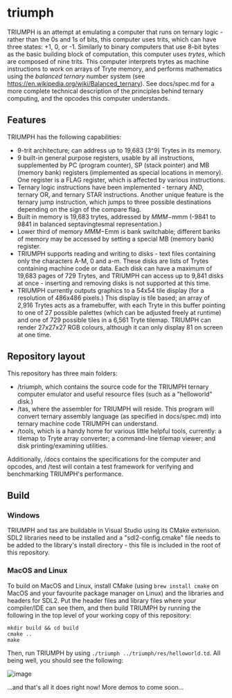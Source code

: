 # triumph

TRIUMPH is an attempt at emulating a computer that runs on ternary logic - rather than the 0s and 1s of bits, this computer uses trits, which can have three states: +1, 0, or -1. Similarly to binary computers that use 8-bit bytes as the basic building block of computation, this computer uses _trytes_, which are composed of nine trits. This computer interprets trytes as machine instructions to work on arrays of Tryte memory, and performs mathematics using the _balanced ternary_ number system (see https://en.wikipedia.org/wiki/Balanced_ternary). See docs/spec.md for a more complete technical description of the principles behind ternary computing, and the opcodes this computer understands.

## Features

TRIUMPH has the following capabilities:

- 9-trit architecture; can address up to 19,683 (3^9) Trytes in its memory.
- 9 built-in general purpose registers, usable by all instructions, supplemented by PC (program counter), SP (stack pointer) and MB (memory bank) registers (implemented as special locations in memory). One register is a FLAG register, which is affected by various instructions.
- Ternary logic instructions have been implemented - ternary AND, ternary OR, and ternary STAR instructions. Another unique feature is the ternary jump instruction, which jumps to three possible destinations depending on the sign of the compare flag.
- Built in memory is 19,683 trytes, addressed by $MMM-$mmm (-9841 to 9841 in balanced septavingtesmal representation.)
- Lower third of memory $MMM-$Emm is bank switchable; different banks of memory may be accessed by setting a special MB (memory bank) register.
- TRIUMPH supports reading and writing to disks - text files containing only the characters A-M, 0 and a-m. These disks are lists of Trytes containing machine code or data. Each disk can have a maximum of 19,683 pages of 729 Trytes, and TRIUMPH can access up to 9,841 disks at once - inserting and removing disks is not supported at this time.
- TRIUMPH currently outputs graphics to a 54x54 tile display (for a resolution of 486x486 pixels.) This display is tile based; an array of 2,916 Trytes acts as a framebuffer, with each Tryte in this buffer pointing to one of 27 possible palettes (which can be adjusted freely at runtime) and one of 729 possible tiles in a 6,561 Tryte tilemap. TRIUMPH can render 27x27x27 RGB colours, although it can only display 81 on screen at one time.

## Repository layout

This repository has three main folders:

- /triumph, which contains the source code for the TRIUMPH ternary computer emulator and useful resource files (such as a "helloworld" disk.)
- /tas, where the assembler for TRIUMPH will reside. This program will convert ternary assembly language (as specified in docs/spec.md) into ternary machine code TRIUMPH can understand.
- /tools, which is a handy home for various little helpful tools, currently: a tilemap to Tryte array converter; a command-line tilemap viewer; and disk printing/examining utilities.

Additionally, /docs contains the specifications for the computer and opcodes, and /test will contain a test framework for verifying and benchmarking TRIUMPH's performance.

## Build

### Windows
TRIUMPH and tas are buildable in Visual Studio using its CMake extension. SDL2 libraries need to be installed and a "sdl2-config.cmake" file needs to be added to the library's install directory - this file is included in the root of this repository.

### MacOS and Linux
To build on MacOS and Linux, install CMake (using `brew install cmake` on MacOS and your favourite package manager on Linux) and the libraries and headers for SDL2. Put the header files and library files where your compiler/IDE can see them, and then build TRIUMPH by running the following in the top level of your working copy of this repository:

```
mkdir build && cd build
cmake ..
make
```

Then, run TRIUMPH by using `./triumph ../triumph/res/helloworld.td`. All being well, you should see the following:

![image](https://user-images.githubusercontent.com/38587102/170384923-6d26be3f-1af7-4f24-b7e7-f99acf52e8c0.png)


...and that's all it does right now! More demos to come soon...
